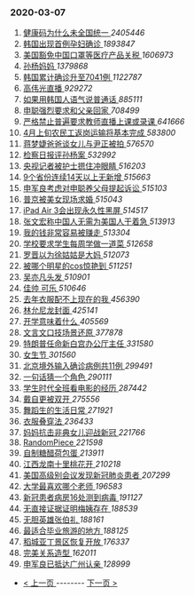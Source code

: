 ### 2020-03-07 
1. [ 健康码为什么未全国统一 ](https://s.weibo.com/weibo?q=%23%E5%81%A5%E5%BA%B7%E7%A0%81%E4%B8%BA%E4%BB%80%E4%B9%88%E6%9C%AA%E5%85%A8%E5%9B%BD%E7%BB%9F%E4%B8%80%23&Refer=top) *2405446*
1. [ 韩国出现首例孕妇确诊 ](https://s.weibo.com/weibo?q=%E9%9F%A9%E5%9B%BD%E5%87%BA%E7%8E%B0%E9%A6%96%E4%BE%8B%E5%AD%95%E5%A6%87%E7%A1%AE%E8%AF%8A&Refer=top) *1893847*
1. [ 美国豁免中国口罩等医疗产品关税 ](https://s.weibo.com/weibo?q=%23%E7%BE%8E%E5%9B%BD%E8%B1%81%E5%85%8D%E4%B8%AD%E5%9B%BD%E5%8F%A3%E7%BD%A9%E7%AD%89%E5%8C%BB%E7%96%97%E4%BA%A7%E5%93%81%E5%85%B3%E7%A8%8E%23&Refer=top) *1606973*
1. [ 孙杨妈妈 ](https://s.weibo.com/weibo?q=%23%E5%AD%99%E6%9D%A8%E5%A6%88%E5%A6%88%23&Refer=top) *1379868*
1. [ 韩国累计确诊升至7041例 ](https://s.weibo.com/weibo?q=%E9%9F%A9%E5%9B%BD%E7%B4%AF%E8%AE%A1%E7%A1%AE%E8%AF%8A%E5%8D%87%E8%87%B37041%E4%BE%8B&Refer=top) *1122787*
1. [ 高伟光直播 ](https://s.weibo.com/weibo?q=%E9%AB%98%E4%BC%9F%E5%85%89%E7%9B%B4%E6%92%AD&Refer=top) *929272*
1. [ 如果用韩国人语气说普通话 ](https://s.weibo.com/weibo?q=%23%E5%A6%82%E6%9E%9C%E7%94%A8%E9%9F%A9%E5%9B%BD%E4%BA%BA%E8%AF%AD%E6%B0%94%E8%AF%B4%E6%99%AE%E9%80%9A%E8%AF%9D%23&Refer=top) *885111*
1. [ 申聪强烈要求和父亲回家 ](https://s.weibo.com/weibo?q=%23%E7%94%B3%E8%81%AA%E5%BC%BA%E7%83%88%E8%A6%81%E6%B1%82%E5%92%8C%E7%88%B6%E4%BA%B2%E5%9B%9E%E5%AE%B6%23&Refer=top) *708499*
1. [ 严格禁止普遍要求教师直播上课或录课 ](https://s.weibo.com/weibo?q=%23%E4%B8%A5%E6%A0%BC%E7%A6%81%E6%AD%A2%E6%99%AE%E9%81%8D%E8%A6%81%E6%B1%82%E6%95%99%E5%B8%88%E7%9B%B4%E6%92%AD%E4%B8%8A%E8%AF%BE%E6%88%96%E5%BD%95%E8%AF%BE%23&Refer=top) *641666*
1. [ 4月上旬农民工返岗运输将基本完成 ](https://s.weibo.com/weibo?q=4%E6%9C%88%E4%B8%8A%E6%97%AC%E5%86%9C%E6%B0%91%E5%B7%A5%E8%BF%94%E5%B2%97%E8%BF%90%E8%BE%93%E5%B0%86%E5%9F%BA%E6%9C%AC%E5%AE%8C%E6%88%90&Refer=top) *583800*
1. [ 蒋梦婕爸爸谈女儿与尹正被拍 ](https://s.weibo.com/weibo?q=%23%E8%92%8B%E6%A2%A6%E5%A9%95%E7%88%B8%E7%88%B8%E8%B0%88%E5%A5%B3%E5%84%BF%E4%B8%8E%E5%B0%B9%E6%AD%A3%E8%A2%AB%E6%8B%8D%23&Refer=top) *576570*
1. [ 检察日报评孙杨案 ](https://s.weibo.com/weibo?q=%23%E6%A3%80%E5%AF%9F%E6%97%A5%E6%8A%A5%E8%AF%84%E5%AD%99%E6%9D%A8%E6%A1%88%23&Refer=top) *532992*
1. [ 央视记者被护士摁住冲眼睛 ](https://s.weibo.com/weibo?q=%23%E5%A4%AE%E8%A7%86%E8%AE%B0%E8%80%85%E8%A2%AB%E6%8A%A4%E5%A3%AB%E6%91%81%E4%BD%8F%E5%86%B2%E7%9C%BC%E7%9D%9B%23&Refer=top) *516203*
1. [ 9个省份连续14天以上无新增 ](https://s.weibo.com/weibo?q=%239%E4%B8%AA%E7%9C%81%E4%BB%BD%E8%BF%9E%E7%BB%AD14%E5%A4%A9%E4%BB%A5%E4%B8%8A%E6%97%A0%E6%96%B0%E5%A2%9E%23&Refer=top) *515663*
1. [ 申军良考虑对申聪养父母提起诉讼 ](https://s.weibo.com/weibo?q=%23%E7%94%B3%E5%86%9B%E8%89%AF%E8%80%83%E8%99%91%E5%AF%B9%E7%94%B3%E8%81%AA%E5%85%BB%E7%88%B6%E6%AF%8D%E6%8F%90%E8%B5%B7%E8%AF%89%E8%AE%BC%23&Refer=top) *515103*
1. [ 普京被美女现场求婚 ](https://s.weibo.com/weibo?q=%E6%99%AE%E4%BA%AC%E8%A2%AB%E7%BE%8E%E5%A5%B3%E7%8E%B0%E5%9C%BA%E6%B1%82%E5%A9%9A&Refer=top) *515043*
1. [ iPad Air 3会出现永久性黑屏 ](https://s.weibo.com/weibo?q=iPad%20Air%203%E4%BC%9A%E5%87%BA%E7%8E%B0%E6%B0%B8%E4%B9%85%E6%80%A7%E9%BB%91%E5%B1%8F&Refer=top) *514517*
1. [ 张文宏称中国人无需为美国人干着急 ](https://s.weibo.com/weibo?q=%23%E5%BC%A0%E6%96%87%E5%AE%8F%E7%A7%B0%E4%B8%AD%E5%9B%BD%E4%BA%BA%E6%97%A0%E9%9C%80%E4%B8%BA%E7%BE%8E%E5%9B%BD%E4%BA%BA%E5%B9%B2%E7%9D%80%E6%80%A5%23&Refer=top) *513913*
1. [ 我的钱非常容易被赚走 ](https://s.weibo.com/weibo?q=%23%E6%88%91%E7%9A%84%E9%92%B1%E9%9D%9E%E5%B8%B8%E5%AE%B9%E6%98%93%E8%A2%AB%E8%B5%9A%E8%B5%B0%23&Refer=top) *513304*
1. [ 学校要求学生每周学做一道菜 ](https://s.weibo.com/weibo?q=%23%E5%AD%A6%E6%A0%A1%E8%A6%81%E6%B1%82%E5%AD%A6%E7%94%9F%E6%AF%8F%E5%91%A8%E5%AD%A6%E5%81%9A%E4%B8%80%E9%81%93%E8%8F%9C%23&Refer=top) *512658*
1. [ 罗晋以为徐姑姑是大妈 ](https://s.weibo.com/weibo?q=%23%E7%BD%97%E6%99%8B%E4%BB%A5%E4%B8%BA%E5%BE%90%E5%A7%91%E5%A7%91%E6%98%AF%E5%A4%A7%E5%A6%88%23&Refer=top) *512073*
1. [ 被哪个明星的cos惊艳到 ](https://s.weibo.com/weibo?q=%23%E8%A2%AB%E5%93%AA%E4%B8%AA%E6%98%8E%E6%98%9F%E7%9A%84cos%E6%83%8A%E8%89%B3%E5%88%B0%23&Refer=top) *511251*
1. [ 吴亦凡头发 ](https://s.weibo.com/weibo?q=%23%E5%90%B4%E4%BA%A6%E5%87%A1%E5%A4%B4%E5%8F%91%23&Refer=top) *510901*
1. [ 佳帅 可乐 ](https://s.weibo.com/weibo?q=%E4%BD%B3%E5%B8%85%20%E5%8F%AF%E4%B9%90&Refer=top) *510646*
1. [ 去年衣服配不上现在的我 ](https://s.weibo.com/weibo?q=%23%E5%8E%BB%E5%B9%B4%E8%A1%A3%E6%9C%8D%E9%85%8D%E4%B8%8D%E4%B8%8A%E7%8E%B0%E5%9C%A8%E7%9A%84%E6%88%91%23&Refer=top) *456390*
1. [ 林允尼龙封面 ](https://s.weibo.com/weibo?q=%23%E6%9E%97%E5%85%81%E5%B0%BC%E9%BE%99%E5%B0%81%E9%9D%A2%23&Refer=top) *425141*
1. [ 开学意味着什么 ](https://s.weibo.com/weibo?q=%23%E5%BC%80%E5%AD%A6%E6%84%8F%E5%91%B3%E7%9D%80%E4%BB%80%E4%B9%88%23&Refer=top) *405569*
1. [ 文言文口技场景还原 ](https://s.weibo.com/weibo?q=%E6%96%87%E8%A8%80%E6%96%87%E5%8F%A3%E6%8A%80%E5%9C%BA%E6%99%AF%E8%BF%98%E5%8E%9F&Refer=top) *377878*
1. [ 特朗普任命新白宫办公厅主任 ](https://s.weibo.com/weibo?q=%E7%89%B9%E6%9C%97%E6%99%AE%E4%BB%BB%E5%91%BD%E6%96%B0%E7%99%BD%E5%AE%AB%E5%8A%9E%E5%85%AC%E5%8E%85%E4%B8%BB%E4%BB%BB&Refer=top) *331580*
1. [ 女生节 ](https://s.weibo.com/weibo?q=%23%E5%A5%B3%E7%94%9F%E8%8A%82%23&Refer=top) *301560*
1. [ 北京境外输入确诊病例共11例 ](https://s.weibo.com/weibo?q=%E5%8C%97%E4%BA%AC%E5%A2%83%E5%A4%96%E8%BE%93%E5%85%A5%E7%A1%AE%E8%AF%8A%E7%97%85%E4%BE%8B%E5%85%B111%E4%BE%8B&Refer=top) *299491*
1. [ 一句话猜一个角色 ](https://s.weibo.com/weibo?q=%23%E4%B8%80%E5%8F%A5%E8%AF%9D%E7%8C%9C%E4%B8%80%E4%B8%AA%E8%A7%92%E8%89%B2%23&Refer=top) *290111*
1. [ 学生时代全班看电影的经历 ](https://s.weibo.com/weibo?q=%23%E5%AD%A6%E7%94%9F%E6%97%B6%E4%BB%A3%E5%85%A8%E7%8F%AD%E7%9C%8B%E7%94%B5%E5%BD%B1%E7%9A%84%E7%BB%8F%E5%8E%86%23&Refer=top) *287442*
1. [ 戴自更被双开 ](https://s.weibo.com/weibo?q=%E6%88%B4%E8%87%AA%E6%9B%B4%E8%A2%AB%E5%8F%8C%E5%BC%80&Refer=top) *275556*
1. [ 舞蹈生的生活日常 ](https://s.weibo.com/weibo?q=%23%E8%88%9E%E8%B9%88%E7%94%9F%E7%9A%84%E7%94%9F%E6%B4%BB%E6%97%A5%E5%B8%B8%23&Refer=top) *271921*
1. [ 衣服叠穿法 ](https://s.weibo.com/weibo?q=%23%E8%A1%A3%E6%9C%8D%E5%8F%A0%E7%A9%BF%E6%B3%95%23&Refer=top) *236433*
1. [ 妈妈抗击非典女儿迎战新冠 ](https://s.weibo.com/weibo?q=%E5%A6%88%E5%A6%88%E6%8A%97%E5%87%BB%E9%9D%9E%E5%85%B8%E5%A5%B3%E5%84%BF%E8%BF%8E%E6%88%98%E6%96%B0%E5%86%A0&Refer=top) *221766*
1. [ RandomPiece ](https://s.weibo.com/weibo?q=%23RandomPiece%23&Refer=top) *221598*
1. [ 自制糖醋荷包蛋 ](https://s.weibo.com/weibo?q=%23%E8%87%AA%E5%88%B6%E7%B3%96%E9%86%8B%E8%8D%B7%E5%8C%85%E8%9B%8B%23&Refer=top) *213911*
1. [ 江西龙南十里桃花开 ](https://s.weibo.com/weibo?q=%23%E6%B1%9F%E8%A5%BF%E9%BE%99%E5%8D%97%E5%8D%81%E9%87%8C%E6%A1%83%E8%8A%B1%E5%BC%80%23&Refer=top) *210218*
1. [ 美国高级别会议发现新冠肺炎患者 ](https://s.weibo.com/weibo?q=%23%E7%BE%8E%E5%9B%BD%E9%AB%98%E7%BA%A7%E5%88%AB%E4%BC%9A%E8%AE%AE%E5%8F%91%E7%8E%B0%E6%96%B0%E5%86%A0%E8%82%BA%E7%82%8E%E6%82%A3%E8%80%85%23&Refer=top) *207299*
1. [ 大学最喜欢哪个老师 ](https://s.weibo.com/weibo?q=%23%E5%A4%A7%E5%AD%A6%E6%9C%80%E5%96%9C%E6%AC%A2%E5%93%AA%E4%B8%AA%E8%80%81%E5%B8%88%23&Refer=top) *196583*
1. [ 新冠患者病房16处测到病毒 ](https://s.weibo.com/weibo?q=%23%E6%96%B0%E5%86%A0%E6%82%A3%E8%80%85%E7%97%85%E6%88%BF16%E5%A4%84%E6%B5%8B%E5%88%B0%E7%97%85%E6%AF%92%23&Refer=top) *191127*
1. [ 无直接证据证明梅姨存在 ](https://s.weibo.com/weibo?q=%23%E6%97%A0%E7%9B%B4%E6%8E%A5%E8%AF%81%E6%8D%AE%E8%AF%81%E6%98%8E%E6%A2%85%E5%A7%A8%E5%AD%98%E5%9C%A8%23&Refer=top) *188539*
1. [ 无胆英雄张伯礼 ](https://s.weibo.com/weibo?q=%E6%97%A0%E8%83%86%E8%8B%B1%E9%9B%84%E5%BC%A0%E4%BC%AF%E7%A4%BC&Refer=top) *188161*
1. [ 最适合毕业旅游的地方 ](https://s.weibo.com/weibo?q=%23%E6%9C%80%E9%80%82%E5%90%88%E6%AF%95%E4%B8%9A%E6%97%85%E6%B8%B8%E7%9A%84%E5%9C%B0%E6%96%B9%23&Refer=top) *188125*
1. [ 稻城亚丁景区恢复开放 ](https://s.weibo.com/weibo?q=%23%E7%A8%BB%E5%9F%8E%E4%BA%9A%E4%B8%81%E6%99%AF%E5%8C%BA%E6%81%A2%E5%A4%8D%E5%BC%80%E6%94%BE%23&Refer=top) *176337*
1. [ 完美关系造型 ](https://s.weibo.com/weibo?q=%23%E5%AE%8C%E7%BE%8E%E5%85%B3%E7%B3%BB%E9%80%A0%E5%9E%8B%23&Refer=top) *162011*
1. [ 申军良已抵达广州认亲 ](https://s.weibo.com/weibo?q=%23%E7%94%B3%E5%86%9B%E8%89%AF%E5%B7%B2%E6%8A%B5%E8%BE%BE%E5%B9%BF%E5%B7%9E%E8%AE%A4%E4%BA%B2%23&Refer=top) *128999* 

- [ < 上一页 ](https://github.com/able8/weibo-hot-record/blob/master/2020-03-06.md) -------- [ 下一页 > ](https://github.com/able8/weibo-hot-record/blob/master/2020-03-08.md)